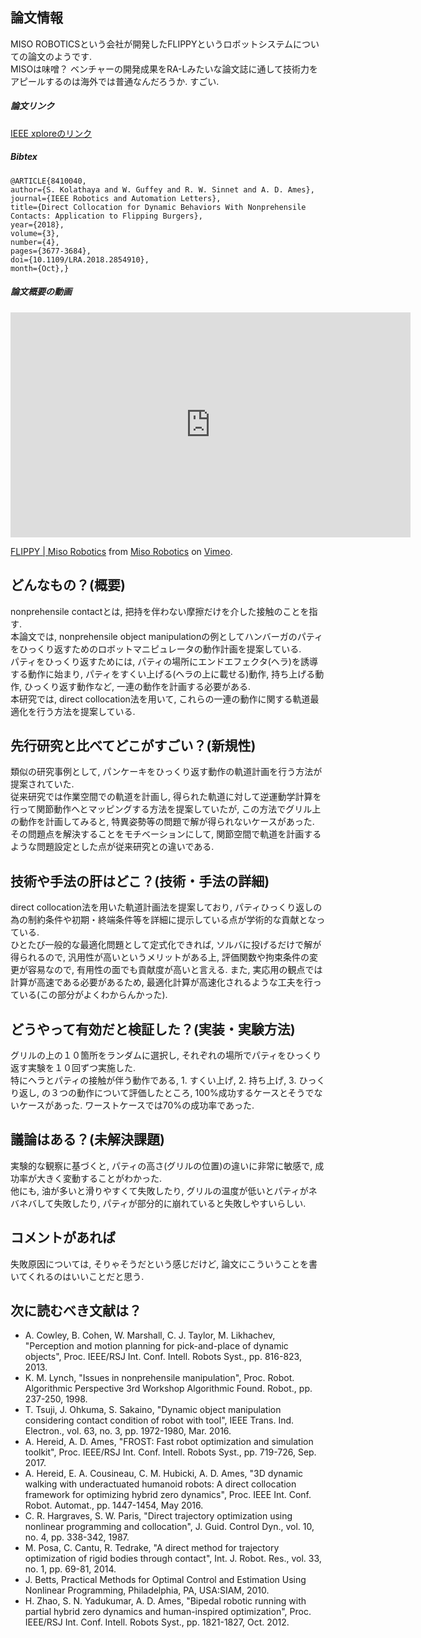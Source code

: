 論文情報
------------------

MISO ROBOTICSという会社が開発したFLIPPYというロボットシステムについての論文のようです.  
MISOは味噌？ ベンチャーの開発成果をRA-Lみたいな論文誌に通して技術力をアピールするのは海外では普通なんだろうか. すごい.

##### 論文リンク

[IEEE xploreのリンク](https://ieeexplore.ieee.org/abstract/document/8410040/:title)

##### Bibtex

    @ARTICLE{8410040, 
    author={S. Kolathaya and W. Guffey and R. W. Sinnet and A. D. Ames}, 
    journal={IEEE Robotics and Automation Letters}, 
    title={Direct Collocation for Dynamic Behaviors With Nonprehensile Contacts: Application to Flipping Burgers}, 
    year={2018}, 
    volume={3}, 
    number={4}, 
    pages={3677-3684}, 
    doi={10.1109/LRA.2018.2854910}, 
    month={Oct},}

##### 論文概要の動画

<iframe src="https://player.vimeo.com/video/234073915" width="640" height="360" frameborder="0" webkitallowfullscreen mozallowfullscreen allowfullscreen></iframe>
<p><a href="https://vimeo.com/234073915">FLIPPY | Miso Robotics</a> from <a href="https://vimeo.com/misorobotics">Miso Robotics</a> on <a href="https://vimeo.com">Vimeo</a>.</p>

どんなもの？(概要)
------------------
nonprehensile contactとは, 把持を伴わない摩擦だけを介した接触のことを指す.  
本論文では, nonprehensile object manipulationの例としてハンバーガのパティをひっくり返すためのロボットマニピュレータの動作計画を提案している.  
パティをひっくり返すためには, パティの場所にエンドエフェクタ(ヘラ)を誘導する動作に始まり, パティをすくい上げる(ヘラの上に載せる)動作, 持ち上げる動作, ひっくり返す動作など, 一連の動作を計画する必要がある.  
本研究では, direct collocation法を用いて, これらの一連の動作に関する軌道最適化を行う方法を提案している.

先行研究と比べてどこがすごい？(新規性)
------------------
類似の研究事例として, パンケーキをひっくり返す動作の軌道計画を行う方法が提案されていた.  
従来研究では作業空間での軌道を計画し, 得られた軌道に対して逆運動学計算を行って関節動作へとマッピングする方法を提案していたが, この方法でグリル上の動作を計画してみると, 特異姿勢等の問題で解が得られないケースがあった.  
その問題点を解決することをモチベーションにして, 関節空間で軌道を計画するような問題設定とした点が従来研究との違いである. 

技術や手法の肝はどこ？(技術・手法の詳細)
------------------
direct collocation法を用いた軌道計画法を提案しており, パティひっくり返しの為の制約条件や初期・終端条件等を詳細に提示している点が学術的な貢献となっている.  
ひとたび一般的な最適化問題として定式化できれば, ソルバに投げるだけで解が得られるので, 汎用性が高いというメリットがある上, 評価関数や拘束条件の変更が容易なので, 有用性の面でも貢献度が高いと言える. また, 実応用の観点では計算が高速である必要があるため, 最適化計算が高速化されるような工夫を行っている(この部分がよくわからんかった).  

どうやって有効だと検証した？(実装・実験方法)
------------------
グリルの上の１０箇所をランダムに選択し, それぞれの場所でパティをひっくり返す実験を１０回ずつ実施した.  
特にヘラとパティの接触が伴う動作である, 1. すくい上げ, 2. 持ち上げ, 3. ひっくり返し, の３つの動作について評価したところ, 100%成功するケースとそうでないケースがあった. ワーストケースでは70%の成功率であった.

議論はある？(未解決課題)
------------------
実験的な観察に基づくと, パティの高さ(グリルの位置)の違いに非常に敏感で, 成功率が大きく変動することがわかった.  
他にも, 油が多いと滑りやすくて失敗したり, グリルの温度が低いとパティがネバネバして失敗したり, パティが部分的に崩れていると失敗しやすいらしい.  

コメントがあれば
------------------
失敗原因については, そりゃそうだという感じだけど, 論文にこういうことを書いてくれるのはいいことだと思う.

次に読むべき文献は？
------------------

- A. Cowley, B. Cohen, W. Marshall, C. J. Taylor, M. Likhachev, "Perception and motion planning for pick-and-place of dynamic objects", Proc. IEEE/RSJ Int. Conf. Intell. Robots Syst., pp. 816-823, 2013.
- K. M. Lynch, "Issues in nonprehensile manipulation", Proc. Robot. Algorithmic Perspective 3rd Workshop Algorithmic Found. Robot., pp. 237-250, 1998.
- T. Tsuji, J. Ohkuma, S. Sakaino, "Dynamic object manipulation considering contact condition of robot with tool", IEEE Trans. Ind. Electron., vol. 63, no. 3, pp. 1972-1980, Mar. 2016.
- A. Hereid, A. D. Ames, "FROST: Fast robot optimization and simulation toolkit", Proc. IEEE/RSJ Int. Conf. Intell. Robots Syst., pp. 719-726, Sep. 2017.
- A. Hereid, E. A. Cousineau, C. M. Hubicki, A. D. Ames, "3D dynamic walking with underactuated humanoid robots: A direct collocation framework for optimizing hybrid zero dynamics", Proc. IEEE Int. Conf. Robot. Automat., pp. 1447-1454, May 2016.
- C. R. Hargraves, S. W. Paris, "Direct trajectory optimization using nonlinear programming and collocation", J. Guid. Control Dyn., vol. 10, no. 4, pp. 338-342, 1987.
- M. Posa, C. Cantu, R. Tedrake, "A direct method for trajectory optimization of rigid bodies through contact", Int. J. Robot. Res., vol. 33, no. 1, pp. 69-81, 2014.
- J. Betts, Practical Methods for Optimal Control and Estimation Using Nonlinear Programming, Philadelphia, PA, USA:SIAM, 2010.
- H. Zhao, S. N. Yadukumar, A. D. Ames, "Bipedal robotic running with partial hybrid zero dynamics and human-inspired optimization", Proc. IEEE/RSJ Int. Conf. Intell. Robots Syst., pp. 1821-1827, Oct. 2012.


